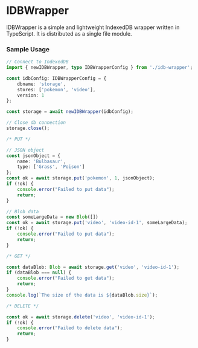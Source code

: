 # IDBWrapper
IDBWrapper is a simple and lightweight IndexedDB wrapper written in TypeScript. It is distributed as a single file module.

### Sample Usage
```TypeScript
// Connect to IndexedDB
import { newIDBWrapper, type IDBWrapperConfig } from './idb-wrapper';

const idbConfig: IDBWrapperConfig = {
	dbname: 'storage',
	stores: ['pokemon', 'video'],
	version: 1
};

const storage = await newIDBWrapper(idbConfig);

// Close db connection
storage.close();
```

```TypeScript
/* PUT */

// JSON object
const jsonObject = {
	name: 'Bulbasaur', 
	type: ['Grass', 'Poison']
};
const ok = await storage.put('pokemon', 1, jsonObject);
if (!ok) {
	console.error("Failed to put data");
	return;
}

// Blob data
const someLargeData = new Blob([])
const ok = await storage.put('video', 'video-id-1', someLargeData);
if (!ok) {
	console.error("Failed to put data");
	return;
}
```

```TypeScript
/* GET */

const dataBlob: Blob = await storage.get('video', 'video-id-1');
if (dataBlob === null) {
	console.error("Failed to get data");
	return;
}
console.log(`The size of the data is ${dataBlob.size}`);
```

```TypeScript
/* DELETE */

const ok = await storage.delete('video', 'video-id-1');
if (!ok) {
	console.error("Failed to delete data");
	return;
}
```